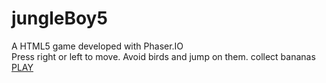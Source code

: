 # jungleBoy5 
A HTML5 game developed with Phaser.IO
<br>
Press right or left to move. Avoid birds and jump on them. collect bananas
<br>
<a href="https://msdagiya.github.io/jungleBoy/">PLAY</a>
